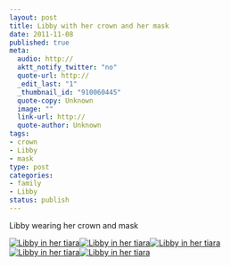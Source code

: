 ```yaml
--- 
layout: post
title: Libby with her crown and her mask
date: 2011-11-08
published: true
meta: 
  audio: http://
  aktt_notify_twitter: "no"
  quote-url: http://
  _edit_last: "1"
  _thumbnail_id: "910060445"
  quote-copy: Unknown
  image: ""
  link-url: http://
  quote-author: Unknown
tags: 
- crown
- Libby
- mask
type: post
categories: 
- family
- Libby
status: publish
---
```

Libby wearing her crown and mask

[![](http://media.eick.us/2011/11/Libby-with-crown-333x500.jpg "Libby in her tiara")](http://media.eick.us/2011/11/Libby-with-crown.jpg)[![](http://media.eick.us/2011/11/Libby-with-crown-4-333x500.jpg "Libby in her tiara")](http://media.eick.us/2011/11/Libby-with-crown-4.jpg)[![](http://media.eick.us/2011/11/Libby-with-crown-3-333x500.jpg "Libby in her tiara")](http://media.eick.us/2011/11/Libby-with-crown-3.jpg)[![](http://media.eick.us/2011/11/Libby-with-crown-2-333x500.jpg "Libby in her tiara")](http://media.eick.us/2011/11/Libby-with-crown-2.jpg)[![](http://media.eick.us/2011/11/Libby-with-crown-1-333x500.jpg "Libby in her tiara")](http://media.eick.us/2011/11/Libby-with-crown-1.jpg)
